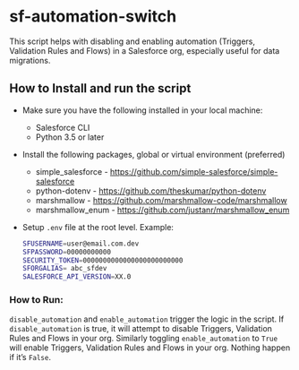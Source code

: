 # sf-automation-switch

This script helps with disabling and enabling automation (Triggers, Validation Rules and Flows) in a Salesforce org, especially useful for data migrations.

## ****How to Install and run the script****

- Make sure you have the following installed in your local machine:
    - Salesforce CLI
    - Python 3.5 or later
- Install the following packages, global or virtual environment (preferred)
    - simple_salesforce - https://github.com/simple-salesforce/simple-salesforce
    - python-dotenv - https://github.com/theskumar/python-dotenv
    - marshmallow - https://github.com/marshmallow-code/marshmallow
    - marshmallow_enum - https://github.com/justanr/marshmallow_enum
- Setup `.env` file at the root level. Example:
    
    ```bash
    SFUSERNAME=user@email.com.dev
    SFPASSWORD=00000000000
    SECURITY_TOKEN=0000000000000000000000000
    SFORGALIAS= abc_sfdev
    SALESFORCE_API_VERSION=XX.0
    ```
    
### How to Run:

`disable_automation` and `enable_automation` trigger the logic in the script. If `disable_automation` is true, it will attempt to disable Triggers, Validation Rules and Flows in your org. Similarly toggling `enable_automation`  to `True` will enable Triggers, Validation Rules and Flows in your org. Nothing happen if it’s `False`. 

